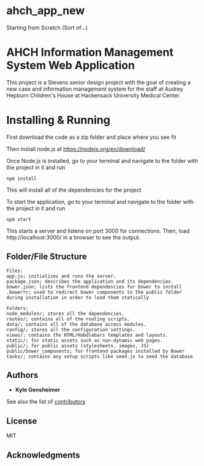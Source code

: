 # ahch_app_new
Starting from Scratch (Sort of...)

# AHCH Information Management System Web Application
This project is a Stevens senior design project with the goal of creating a new case and information management system for the staff at Audrey Hepburn Children's House at Hackensack University Medical Center.


# Installing & Running

First download the code as a zip folder and place where you see fit

Then install node.js at https://nodejs.org/en/download/

Once Node.js is installed, go to your terminal and navigate to the folder with the project in it and run
```
npm install
```
This will install all of the dependencies for the project

To start the application, go to your terminal and navigate to the folder with the project in it and run
```
npm start
```
This starts a server and listens on port 3000 for connections.
Then, load http://localhost:3000/ in a browser to see the output.

## Folder/File Structure

```
Files:
app.js; initializes and runs the server.
package.json; describes the application and its dependencies.
bower.json; lists the frontend dependencies for bower to install
.bowerrc; used to redirect bower components to the public folder during installation in order to load them statically

Folders:
node_modules/; stores all the dependencies.
routes/; contains all of the routing scripts.
data/; contains all of the database access modules.
config/; stores all the configuration settings.
views/; contains the HTML/Habdlebars templates and layouts.
static/; for static assets such as non-dynamic web pages.
public/; for public assets (stylesheets, images, JS)
public/bower_components; for frontend packages installed by Bower
tasks/; contains any setup scripts like seed.js to seed the database
```

## Authors

* **Kyle Gensheimer** 

See also the list of [contributors](https://github.com/kgensheimer/ahch_app_new/graphs/contributors)

## License

MIT

## Acknowledgments